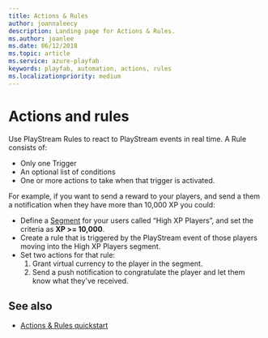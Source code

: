 ```yaml
---
title: Actions & Rules
author: joannaleecy
description: Landing page for Actions & Rules.
ms.author: joanlee
ms.date: 06/12/2018
ms.topic: article
ms.service: azure-playfab
keywords: playfab, automation, actions, rules
ms.localizationpriority: medium
---
```


# Actions and rules

Use PlayStream Rules to react to PlayStream events in real time. A Rule consists of:

- Only one Trigger
- An optional list of conditions
- One or more actions to take when that trigger is activated.

For example, if you want to send a reward to your players, and send a them a notification when they have more than 10,000 XP you could:

- Define a [Segment](segmentation-overview.md) for your users called “High XP Players”, and set the criteria as **XP >= 10,000**.
- Create a rule that is triggered by the PlayStream event of those players moving into the High XP Players segment.
- Set two actions for that rule:
   1. Grant virtual currency to the player in the segment.
   2. Send a push notification to congratulate the player and let them know what they've received.

## See also

- [Actions &amp; Rules quickstart](action-rules-quickstart.md)
